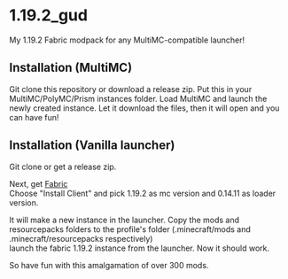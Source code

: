 # 1.19.2_gud
My 1.19.2 Fabric modpack for any MultiMC-compatible launcher!


## Installation (MultiMC)

Git clone this repository or download a release zip. Put this in your MultiMC/PolyMC/Prism instances folder. Load MultiMC and launch the newly created instance. Let it download the files, then it will open and you can have fun!

## Installation (Vanilla launcher)

Git clone or get a release zip.

Next, get [Fabric](https://fabricmc.net/use/installer/)  
Choose "Install Client" and pick 1.19.2 as mc version and 0.14.11 as loader version.  

It will make a new instance in the launcher. Copy the mods and resourcepacks folders to the profile's folder (.minecraft/mods and .minecraft/resourcepacks respectively)  
launch the fabric 1.19.2 instance from the launcher. Now it should work.  


So have fun with this amalgamation of over 300 mods.
